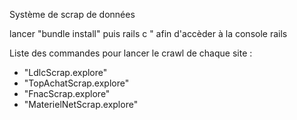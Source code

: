 Système de scrap de données

lancer "bundle install" puis rails c " afin d'accèder à la console rails

Liste des commandes pour lancer le crawl de chaque site : 

- "LdlcScrap.explore"
- "TopAchatScrap.explore"
- "FnacScrap.explore"
- "MaterielNetScrap.explore"